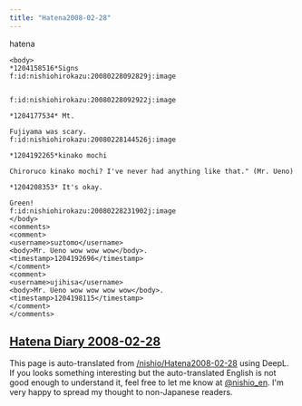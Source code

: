 ```yaml
---
title: "Hatena2008-02-28"
---
```


hatena

```
<body>
*1204158516*Signs
f:id:nishiohirokazu:20080228092829j:image


f:id:nishiohirokazu:20080228092922j:image

*1204177534* Mt.

Fujiyama was scary.
f:id:nishiohirokazu:20080228144526j:image

*1204192265*kinako mochi

Chiroruco kinako mochi? I've never had anything like that." (Mr. Ueno)

*1204208353* It's okay.

Green!
f:id:nishiohirokazu:20080228231902j:image
</body>
<comments>
<comment>
<username>suztomo</username>
<body>Mr. Ueno wow wow wow</body>.
<timestamp>1204192696</timestamp>
</comment>
<comment>
<username>ujihisa</username>
<body>Mr. Ueno wow wow wow wow</body>.
<timestamp>1204198115</timestamp>
</comment>
</comments>
```


[Hatena Diary 2008-02-28](https://nishiohirokazu.hatenadiary.org/archive/2008/02/28)
---
This page is auto-translated from [/nishio/Hatena2008-02-28](https://scrapbox.io/nishio/Hatena2008-02-28) using DeepL. If you looks something interesting but the auto-translated English is not good enough to understand it, feel free to let me know at [@nishio_en](https://twitter.com/nishio_en). I'm very happy to spread my thought to non-Japanese readers.